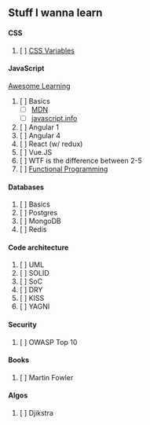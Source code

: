 ## Stuff I wanna learn

#### CSS

1. [ ] [CSS Variables](https://scrimba.com/g/gcssvariables)

#### JavaScript

[Awesome Learning](https://github.com/micromata/awesome-javascript-learning)

1. [ ] Basics
	* [ ] [MDN](https://developer.mozilla.org/en-US/docs/Web/JavaScript)
	* [ ] [javascript.info](https://javascript.info/)
2. [ ] Angular 1
3. [ ] Angular 4
4. [ ] React (w/ redux)
5. [ ] Vue.JS
6. [ ] WTF is the difference between 2-5
7. [ ] [Functional Programming](https://medium.freecodecamp.org/functional-programming-in-js-with-practical-examples-part-1-87c2b0dbc276)

#### Databases

1. [ ] Basics 
2. [ ] Postgres
3. [ ] MongoDB
4. [ ] Redis

#### Code architecture

1. [ ] UML
2. [ ] SOLID
3. [ ] SoC
4. [ ] DRY
5. [ ] KISS
6. [ ] YAGNI

#### Security

1. [ ] OWASP Top 10

#### Books

1. [ ] Martin Fowler

#### Algos

1. [ ] Djikstra
